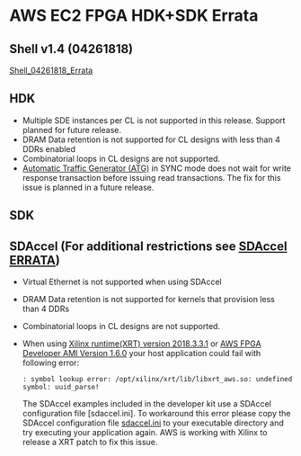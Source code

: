 
# AWS EC2 FPGA HDK+SDK Errata

## Shell v1.4 (04261818)
[Shell\_04261818_Errata](./hdk/docs/AWS_Shell_ERRATA.md)

## HDK
* Multiple SDE instances per CL is not supported in this release.  Support planned for future release.
* DRAM Data retention is not supported for CL designs with less than 4 DDRs enabled
* Combinatorial loops in CL designs are not supported.
* [Automatic Traffic Generator (ATG)](./hdk/cl/examples/cl_dram_dma/design/cl_tst.sv) in SYNC mode does not wait for write response transaction before issuing read transactions. The fix for this issue is planned in a future release.

## SDK

## SDAccel (For additional restrictions see [SDAccel ERRATA](./SDAccel/ERRATA.md))
* Virtual Ethernet is not supported when using SDAccel
* DRAM Data retention is not supported for kernels that provision less than 4 DDRs
* Combinatorial loops in CL designs are not supported.
* When using [Xilinx runtime(XRT) version 2018.3.3.1](https://github.com/Xilinx/XRT/releases/tag/2018.3.3.1) or [AWS FPGA Developer AMI Version 1.6.0](https://aws.amazon.com/marketplace/pp/B06VVYBLZZ) your host application could fail with following error:
   
   ```
   : symbol lookup error: /opt/xilinx/xrt/lib/libxrt_aws.so: undefined symbol: uuid_parse!

   ```  
   The SDAccel examples included in the developer kit use a SDAccel configuration file [sdaccel.ini]. To workaround this error please copy the SDAccel configuration file [sdaccel.ini](SDAccel/examples/aws/helloworld_ocl_runtime/sdaccel.ini) to your executable directory and try executing your application again.
   AWS is working with Xilinx to release a XRT patch to fix this issue.
   
